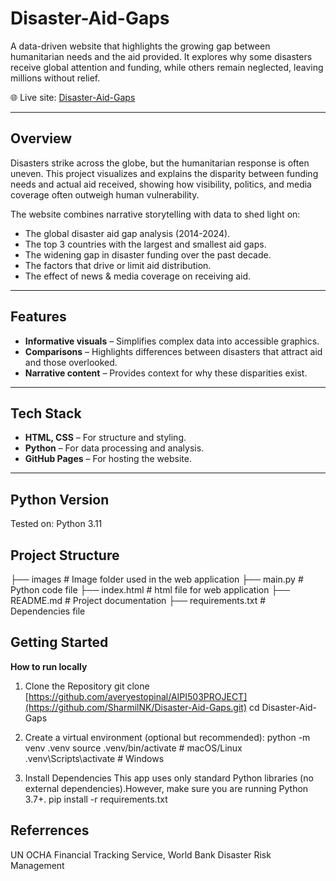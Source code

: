 # Disaster-Aid-Gaps

A data-driven website that highlights the growing gap between humanitarian needs and the aid provided. It explores why some disasters receive global attention and funding, while others remain neglected, leaving millions without relief.

🌐 Live site: [Disaster-Aid-Gaps](https://sharmilnk.github.io/Disaster-Aid-Gaps/)

---

## Overview
Disasters strike across the globe, but the humanitarian response is often uneven. This project visualizes and explains the disparity between funding needs and actual aid received, showing how visibility, politics, and media coverage often outweigh human vulnerability.

The website combines narrative storytelling with data to shed light on:
- The global disaster aid gap analysis (2014-2024). 
- The top 3 countries with the largest and smallest aid gaps.
- The widening gap in disaster funding over the past decade.
- The factors that drive or limit aid distribution.
- The effect of news & media coverage on receiving aid.

---

## Features
- **Informative visuals** – Simplifies complex data into accessible graphics.  
- **Comparisons** – Highlights differences between disasters that attract aid and those overlooked.  
- **Narrative content** – Provides context for why these disparities exist.  

---

## Tech Stack
- **HTML, CSS** – For structure and styling.  
- **Python** – For data processing and analysis.  
- **GitHub Pages** – For hosting the website.  

---

## Python Version
Tested on: Python 3.11

## Project Structure

├── images                      # Image folder used in the web application
├── main.py                     # Python code file
├── index.html                  # html file for web application
├── README.md                   # Project documentation
├── requirements.txt            # Dependencies file


## Getting Started

**How to run locally**

1. Clone the Repository
git clone [https://github.com/averyestopinal/AIPI503PROJECT](https://github.com/SharmilNK/Disaster-Aid-Gaps.git)
cd Disaster-Aid-Gaps

3. Create a virtual environment (optional but recommended):
python -m venv .venv
source .venv/bin/activate        # macOS/Linux
.venv\Scripts\activate           # Windows

4. Install Dependencies
This app uses only standard Python libraries (no external dependencies).However, make sure you are running Python 3.7+.
pip install -r requirements.txt

## Referrences
UN OCHA Financial Tracking Service, World Bank Disaster Risk Management
